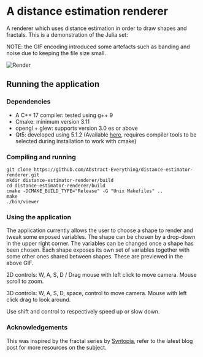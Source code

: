 # A distance estimation renderer

A renderer which uses distance estimation in order to draw shapes and fractals. This is a demonstration of the Julia set:

NOTE: the GIF encoding introduced some artefacts such as banding and noise due to keeping the file size small.

![Render](./julia_preview.gif)

## Running the application

### Dependencies

* A C++ 17 compiler: tested using g++ 9
* Cmake: minimum version 3.11
* opengl + glew: supports version 3.0 es or above
* Qt5: developed using 5.1.2 (Available [here](https://www.qt.io/download-qt-installer?hsCtaTracking=99d9dd4f-5681-48d2-b096-470725510d34%7C074ddad0-fdef-4e53-8aa8-5e8a876d6ab4), requires compiler tools to be selected during installation to work with cmake)

### Compiling and running

```
git clone https://github.com/Abstract-Everything/distance-estimator-renderer.git
mkdir distance-estimator-renderer/build
cd distance-estimator-renderer/build
cmake -DCMAKE_BUILD_TYPE="Release" -G "Unix Makefiles" ..
make
./bin/viewer
```

### Using the application

The application currently allows the user to choose a shape to render and tweak some exposed variables.
The shape can be chosen by a drop-down in the upper right corner.
The variables can be changed once a shape has been chosen.
Each shape exposes its own set of variables together with some other ones shared between shapes.
These are previewed in the above GIF.

2D controls:
W, A, S, D / Drag mouse with left click to move camera.
Mouse scroll to zoom.

3D controls:
W, A, S, D, space, control to move camera.
Mouse with left click drag to look around.

Use shift and control to respectively speed up or slow down.

### Acknowledgements

This was inspired by the fractal series by [Syntopia](http://blog.hvidtfeldts.net/index.php/2011/06/distance-estimated-3d-fractals-part-i/), refer to the latest blog post for more resources on the subject.
